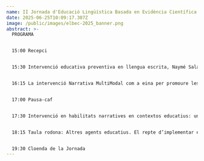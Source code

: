 ```yaml
---
name: II Jornada d'Educació Lingüística Basada en Evidència Científica
date: 2025-06-25T10:09:17.307Z
image: /public/images/elbec-2025_banner.png
abstract: >-
  P﻿ROGRAMA


  1﻿5:00 Recepci


  1﻿5:30 Intervenció educativa preventiva en llengua escrita, Naymé Salas, IP elbec, UAB


  1﻿6:15 La intervenció Narrativa MultiModal com a eina per promoure les habilitats orals en infants, Júlia Florit, UPF


  1﻿7:00 Pausa-caf


  1﻿7:30 Intervenció en habilitats narratives en contextos educatius: un sistema de suports de múltiples nivells, Víctor Acosta, Univ. de La Laguna


  1﻿8:15 Taula rodona: Altres agents educatius. El repte d’implementar evidència científica en les decisions educatives. Joan Cuevas, Fundació Bofill; Anna Llauradó, docent i investigadora, Jordi Serarols, sotsdirector general de Recerca i Cultura Digital, Dept. d’Educació


  1﻿9:30 Cloenda de la Jornada
---
```

